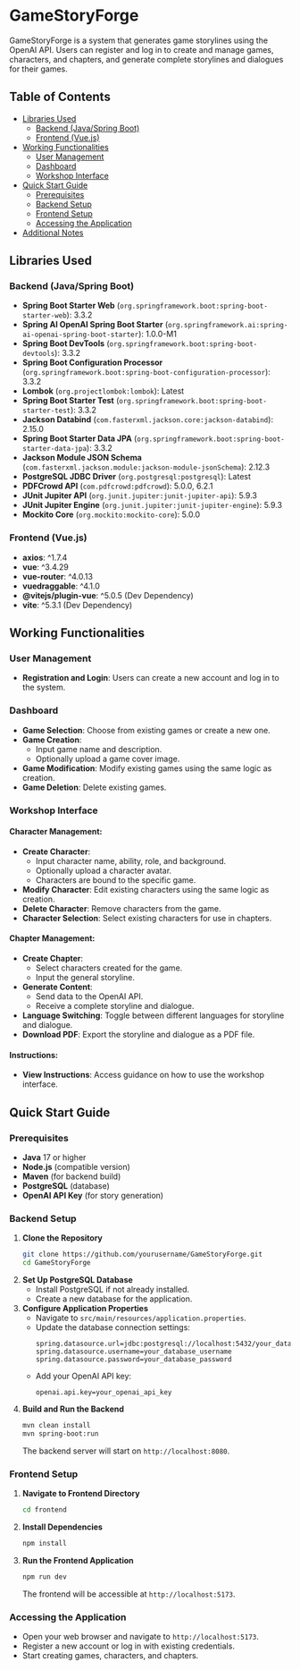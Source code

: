 # GameStoryForge

GameStoryForge is a system that generates game storylines using the OpenAI API. Users can register and log in to create and manage games, characters, and chapters, and generate complete storylines and dialogues for their games.

## Table of Contents
- [Libraries Used](#libraries-used)
  - [Backend (Java/Spring Boot)](#backend-javaspring-boot)
  - [Frontend (Vue.js)](#frontend-vuejs)
- [Working Functionalities](#working-functionalities)
  - [User Management](#user-management)
  - [Dashboard](#dashboard)
  - [Workshop Interface](#workshop-interface)
- [Quick Start Guide](#quick-start-guide)
  - [Prerequisites](#prerequisites)
  - [Backend Setup](#backend-setup)
  - [Frontend Setup](#frontend-setup)
  - [Accessing the Application](#accessing-the-application)
- [Additional Notes](#additional-notes)

## Libraries Used

### Backend (Java/Spring Boot)
- **Spring Boot Starter Web** (`org.springframework.boot:spring-boot-starter-web`): 3.3.2
- **Spring AI OpenAI Spring Boot Starter** (`org.springframework.ai:spring-ai-openai-spring-boot-starter`): 1.0.0-M1
- **Spring Boot DevTools** (`org.springframework.boot:spring-boot-devtools`): 3.3.2
- **Spring Boot Configuration Processor** (`org.springframework.boot:spring-boot-configuration-processor`): 3.3.2
- **Lombok** (`org.projectlombok:lombok`): Latest
- **Spring Boot Starter Test** (`org.springframework.boot:spring-boot-starter-test`): 3.3.2
- **Jackson Databind** (`com.fasterxml.jackson.core:jackson-databind`): 2.15.0
- **Spring Boot Starter Data JPA** (`org.springframework.boot:spring-boot-starter-data-jpa`): 3.3.2
- **Jackson Module JSON Schema** (`com.fasterxml.jackson.module:jackson-module-jsonSchema`): 2.12.3
- **PostgreSQL JDBC Driver** (`org.postgresql:postgresql`): Latest
- **PDFCrowd API** (`com.pdfcrowd:pdfcrowd`): 5.0.0, 6.2.1
- **JUnit Jupiter API** (`org.junit.jupiter:junit-jupiter-api`): 5.9.3
- **JUnit Jupiter Engine** (`org.junit.jupiter:junit-jupiter-engine`): 5.9.3
- **Mockito Core** (`org.mockito:mockito-core`): 5.0.0

### Frontend (Vue.js)
- **axios**: ^1.7.4
- **vue**: ^3.4.29
- **vue-router**: ^4.0.13
- **vuedraggable**: ^4.1.0
- **@vitejs/plugin-vue**: ^5.0.5 (Dev Dependency)
- **vite**: ^5.3.1 (Dev Dependency)

## Working Functionalities

### User Management
- **Registration and Login**: Users can create a new account and log in to the system.

### Dashboard
- **Game Selection**: Choose from existing games or create a new one.
- **Game Creation**:
  - Input game name and description.
  - Optionally upload a game cover image.
- **Game Modification**: Modify existing games using the same logic as creation.
- **Game Deletion**: Delete existing games.

### Workshop Interface

#### Character Management:
- **Create Character**:
  - Input character name, ability, role, and background.
  - Optionally upload a character avatar.
  - Characters are bound to the specific game.
- **Modify Character**: Edit existing characters using the same logic as creation.
- **Delete Character**: Remove characters from the game.
- **Character Selection**: Select existing characters for use in chapters.

#### Chapter Management:
- **Create Chapter**:
  - Select characters created for the game.
  - Input the general storyline.
- **Generate Content**:
  - Send data to the OpenAI API.
  - Receive a complete storyline and dialogue.
- **Language Switching**: Toggle between different languages for storyline and dialogue.
- **Download PDF**: Export the storyline and dialogue as a PDF file.

#### Instructions:
- **View Instructions**: Access guidance on how to use the workshop interface.

## Quick Start Guide

### Prerequisites
- **Java** 17 or higher
- **Node.js** (compatible version)
- **Maven** (for backend build)
- **PostgreSQL** (database)
- **OpenAI API Key** (for story generation)

### Backend Setup

1. **Clone the Repository**
   ```bash
   git clone https://github.com/yourusername/GameStoryForge.git
   cd GameStoryForge
    ```

[//]: # (Set Up PostgreSQL Database)

[//]: # ()
[//]: # (Install PostgreSQL if not already installed.)

[//]: # (Create a new database for the application.)

[//]: # (Configure Application Properties)

[//]: # ()
[//]: # (Navigate to src/main/resources/application.properties.)

[//]: # (Update the database connection settings:)

[//]: # (properties)

[//]: # (Copy code)

[//]: # (spring.datasource.url=jdbc:postgresql://localhost:5432/your_database_name)

[//]: # (spring.datasource.username=your_database_username)

[//]: # (spring.datasource.password=your_database_password)

[//]: # (Add your OpenAI API key:)

[//]: # (properties)

[//]: # (Copy code)

[//]: # (openai.api.key=your_openai_api_key)

[//]: # (Build and Run the Backend)

[//]: # ()
[//]: # (bash)

[//]: # (Copy code)

[//]: # (mvn clean install)

[//]: # (mvn spring-boot:run)

[//]: # (The backend server will start on http://localhost:8080.)

[//]: # ()
[//]: # (Frontend Setup)

[//]: # (Navigate to Frontend Directory)

[//]: # ()
[//]: # (bash)

[//]: # (Copy code)

[//]: # (cd frontend)

[//]: # (Install Dependencies)

[//]: # ()
[//]: # (bash)

[//]: # (Copy code)

[//]: # (npm install)

[//]: # (Run the Frontend Application)

[//]: # ()
[//]: # (bash)

[//]: # (Copy code)

[//]: # (npm run dev)

[//]: # (The frontend will be accessible at http://localhost:3000.)

[//]: # ()
[//]: # (Accessing the Application)

[//]: # (Open your web browser and navigate to http://localhost:3000.)

[//]: # (Register a new account or log in with existing credentials.)

[//]: # (Start creating games, characters, and chapters.)

[//]: # (Additional Notes)

[//]: # (Concurrent Servers: Ensure both frontend and backend servers are running simultaneously.)

[//]: # (Error Handling: Check console logs for any errors during setup.)

[//]: # (Configuration Verification: For any issues, verify configurations and dependencies.)

[//]: # (API Limits: Be aware of OpenAI API usage limits to avoid service interruptions.)

2. **Set Up PostgreSQL Database**
    - Install PostgreSQL if not already installed.
    - Create a new database for the application.
3. **Configure Application Properties**
    - Navigate to `src/main/resources/application.properties`.
    - Update the database connection settings:
      ```properties
      spring.datasource.url=jdbc:postgresql://localhost:5432/your_database_name
      spring.datasource.username=your_database_username
      spring.datasource.password=your_database_password
      ```
    - Add your OpenAI API key:
      ```properties
      openai.api.key=your_openai_api_key
      ```
4. **Build and Run the Backend**
      ```bash
      mvn clean install
      mvn spring-boot:run
      ```
    The backend server will start on `http://localhost:8080`.
### Frontend Setup
1. **Navigate to Frontend Directory**
    ```bash
    cd frontend
    ```
2. **Install Dependencies**
    ```bash
    npm install
    ```
3. **Run the Frontend Application**
    ```bash
    npm run dev
    ```
    The frontend will be accessible at `http://localhost:5173`.
### Accessing the Application
- Open your web browser and navigate to `http://localhost:5173`.
- Register a new account or log in with existing credentials.
- Start creating games, characters, and chapters.
   
